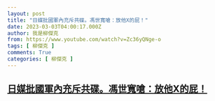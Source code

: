 ```yaml
---
layout: post
title: "日媒批國軍內充斥共碟。馮世寬嗆：放他X的屁！"
date: 2023-03-03T04:00:17.000Z
author: 我是柳傑克
from: https://www.youtube.com/watch?v=Zc36yQNge-o
tags: [ 柳傑克 ]
comments: True
categories: [ 柳傑克 ]
---
```

<!--1677816017000-->
[日媒批國軍內充斥共碟。馮世寬嗆：放他X的屁！](https://www.youtube.com/watch?v=Zc36yQNge-o)
------

<div>

</div>

